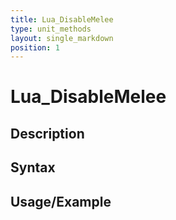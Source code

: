 ```yaml
---
title: Lua_DisableMelee
type: unit_methods
layout: single_markdown
position: 1
---
```


# Lua_DisableMelee

## Description

## Syntax

## Usage/Example


